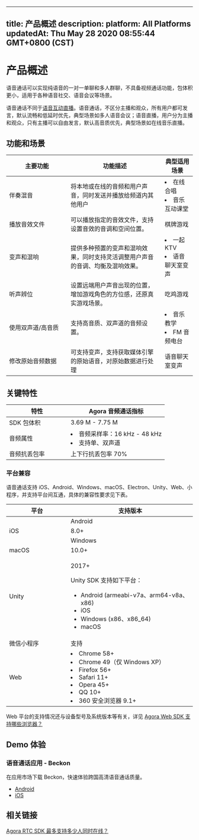 
---
title: 产品概述
description: 
platform: All Platforms
updatedAt: Thu May 28 2020 08:55:44 GMT+0800 (CST)
---
# 产品概述
语音通话可以实现纯语音的一对一单聊和多人群聊，不具备视频通话功能，包体积更小，适用于各种语音社交、语音会议等场景。

语音通话不同于[语音互动直播](https://docs.agora.io/cn/Audio%20Broadcast/product_live_audio?platform=All%20Platforms)。语音通话，不区分主播和观众，所有用户都可发言，默认流畅和低延时优先，典型场景如多人语音会议；语音直播，用户分为主播和观众，只有主播可以自由发言，默认高音质优先，典型场景如在线音乐直播。

## 功能和场景

<style> table th:first-of-type {     width: 150px; } th:third-of-type {     width: 170px; }</style>
| 主要功能          | 功能描述                                                     | 典型适用场景         |
| ----------------- | ------------------------------------------------------------ | -------------------- |
| 伴奏混音          | 将本地或在线的音频和用户声音，同时发送并播放给频道内其他用户 | <li>在线合唱<li>音乐互动课堂 |
| 播放音效文件      | 可以播放指定的音效文件，支持设置音效的音调和空间位置。       | 棋牌游戏             |
| 变声和混响        | 提供多种预置的变声和混响效果，同时支持灵活调整用户声音的音调、均衡及混响效果。 | <li>一起 KTV<li>语音聊天室变声 |
| 听声辨位          | 设置远端用户声音出现的位置，增加游戏角色的方位感，还原真实游戏场景。 | 吃鸡游戏                       |
| 使用双声道/高音质 | 支持高音质、双声道的音频设置。                               | <li>音乐教学<li>FM 音频电台   |
| 修改原始音频数据  | 可支持变声，支持获取媒体引擎的原始语音，对原始数据进行处理   | 语音聊天室变声       |

## 关键特性

| 特性         | Agora 音频通话指标                                           |
| ------------ | ------------------------------------------------------------ |
| SDK 包体积   | 3.69 M - 7.75 M                                              |
| 音频属性     | <li>音频采样率：16 kHz - 48 kHz <li>支持单、双声道           |
| 音频抗丢包率 | 上下行抗丢包率 70%                                           |

### 平台兼容

语音通话支持 iOS、Android、Windows、macOS、Electron、Unity、Web、小程序，并支持平台间互通，具体的兼容性要求见下表。

| 平台       | 支持版本                                                     |
| ---------- | ------------------------------------------------------------ |
	| Android    | <p>4.1+</p><p>Android SDK 支持如下 ABI：</p><ul><li>armeabi-v7a<li>arm64-v8a<li>x86<li>x86_64                                                         |
| iOS        | 8.0+                                                         |
	| Windows    | <p>Windows 7</p><p>Windows SDK 支持如下架构：<p><ul><li>x86<li>x64                                                      |
| macOS      | 10.0+                                                        |
| Unity      | <p>2017+</p><p>Unity SDK 支持如下平台：<p><ul><li>Android (armeabi-v7a、arm64-v8a、x86)<li>iOS<li>Windows (x86、x86_64)<li>macOS                                                         |
| 微信小程序 | 支持                                                         |
| Web        | <li>Chrome 58+ <li>Chrome 49（仅 Windows XP）<li>Firefox 56+ <li>Safari 11+ <li>Opera 45+ <li>QQ 10+ <li>360 安全浏览器 9.1+ |

<div class="alert note">Web 平台的支持情况还与设备型号及系统版本等有关，详见 <a href="https://docs.agora.io/cn/faq/browser_support">Agora Web SDK 支持哪些浏览器？</a></div>

## Demo 体验

### 语音通话应用 - Beckon

在应用市场下载 Beckon，快速体验跨国高清语音通话质量。

- [Android](http://dl3.beckon.cc/android/beckon/beckon-release-352.apk)
- [iOS](https://itunes.apple.com/cn/app/id927792759)
	
## 相关链接

 [Agora RTC SDK 最多支持多少人同时在线？ ](https://docs.agora.io/cn/faq/capacity)
